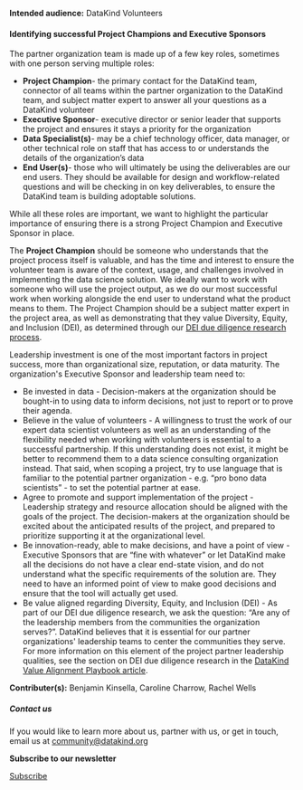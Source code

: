 




**Intended audience:**
DataKind Volunteers






#### Identifying successful Project Champions and Executive Sponsors


The partner organization team is made up of a few key roles, sometimes with one person serving multiple roles: 



* **Project Champion**\- the primary contact for the DataKind team, connector of all teams within the partner organization to the DataKind team, and subject matter expert to answer all your questions as a DataKind volunteer
* **Executive Sponsor**\- executive director or senior leader that supports the project and ensures it stays a priority for the organization
* **Data Specialist(s)**\- may be a chief technology officer, data manager, or other technical role on staff that has access to or understands the details of the organization’s data
* **End User(s)**\- those who will ultimately be using the deliverables are our end users. They should be available for design and workflow\-related questions and will be checking in on key deliverables, to ensure the DataKind team is building adoptable solutions.



While all these roles are important, we want to highlight the particular importance of ensuring there is a strong Project Champion and Executive Sponsor in place.


The **Project Champion** should be someone who understands that the project process itself is valuable, and has the time and interest to ensure the volunteer team is aware of the context, usage, and challenges involved in implementing the data science solution. We ideally want to work with someone who will use the project output, as we do our most successful work when working alongside the end user to understand what the product means to them. The Project Champion should be a subject matter expert in the project area, as well as demonstrating that they value Diversity, Equity, and Inclusion (DEI), as determined through our [DEI due diligence research process](https://playbook.datakind.org/playbook/articles/22). 


Leadership investment is one of the most important factors in project success, more than organizational size, reputation, or data maturity. The organization's Executive Sponsor and leadership team need to:



* Be invested in data \- Decision\-makers at the organization should be bought\-in to using data to inform decisions, not just to report or to prove their agenda.
* Believe in the value of volunteers \- A willingness to trust the work of our expert data scientist volunteers as well as an understanding of the flexibility needed when working with volunteers is essential to a successful partnership. If this understanding does not exist, it might be better to recommend them to a data science consulting organization instead. That said, when scoping a project, try to use language that is familiar to the potential partner organization \- e.g. “pro bono data scientists” \- to set the potential partner at ease.
* Agree to promote and support implementation of the project \- Leadership strategy and resource allocation should be aligned with the goals of the project. The decision\-makers at the organization should be excited about the anticipated results of the project, and prepared to prioritize supporting it at the organizational level.
* Be innovation\-ready, able to make decisions, and have a point of view \- Executive Sponsors that are “fine with whatever” or let DataKind make all the decisions do not have a clear end\-state vision, and do not understand what the specific requirements of the solution are. They need to have an informed point of view to make good decisions and ensure that the tool will actually get used.
* Be value aligned regarding Diversity, Equity, and Inclusion (DEI) \- As part of our DEI due diligence research, we ask the question: “Are any of the leadership members from the communities the organization serves?”. DataKind believes that it is essential for our partner organizations' leadership teams to center the communities they serve. For more information on this element of the project partner leadership qualities, see the section on DEI due diligence research in the [DataKind Value Alignment Playbook article](https://playbook.datakind.org/playbook/articles/22/datakind-value-alignment).



 **Contributer(s):** Benjamin Kinsella, Caroline Charrow, Rachel Wells







##### Contact us


If you would like to learn more about us, partner with us, or get in touch, email us at community@datakind.org



 
**Subscribe to our newsletter**
  

[Subscribe](https://www.datakind.org/subscribe/)



